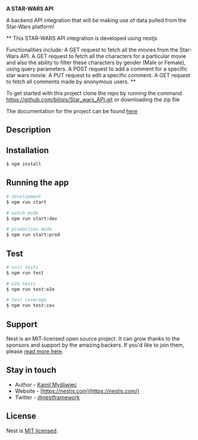 **A STAR-WARS API**

 A backend API integration that will be making use of data pulled from the Star-Wars platform!

** This STAR-WARS API integration is  developed using nestjs


 Functionalities include:
A GET request to fetch all the movies from the Star-Wars API.
A GET request to fetch all the characters for a particular movie and also the ability to filter these characters by gender (Male or Female), using query parameters.
A POST request to add a comment for a specific star wars movie.
A PUT request to edit a specific comment.
A GET request to fetch all comments made by anonymous users.
**



To get started with this project clone the repo by running the command  https://github.com/biliqis/Star_wars_API.git or downloading the zip file


The documentation for the project can be found [here](https://documenter.getpostman.com/view/16600205/UVktoYPZ) 

## Description


## Installation

```bash
$ npm install
```

## Running the app

```bash
# development
$ npm run start

# watch mode
$ npm run start:dev

# production mode
$ npm run start:prod
```

## Test

```bash
# unit tests
$ npm run test

# e2e tests
$ npm run test:e2e

# test coverage
$ npm run test:cov
```

## Support

Nest is an MIT-licensed open source project. It can grow thanks to the sponsors and support by the amazing backers. If you'd like to join them, please [read more here](https://docs.nestjs.com/support).

## Stay in touch

- Author - [Kamil Myśliwiec](https://kamilmysliwiec.com)
- Website - [https://nestjs.com](https://nestjs.com/)
- Twitter - [@nestframework](https://twitter.com/nestframework)

## License

Nest is [MIT licensed](LICENSE).

